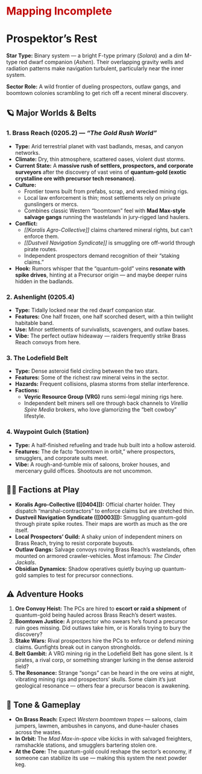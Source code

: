 # <font color="#c00000">Mapping Incomplete</font>
# **Prospektor’s Rest**

**Star Type:** Binary system — a bright F-type primary (_Solara_) and a dim M-type red dwarf companion (_Ashen_). Their overlapping gravity wells and radiation patterns make navigation turbulent, particularly near the inner system.

**Sector Role:** A wild frontier of dueling prospectors, outlaw gangs, and boomtown colonies scrambling to get rich off a recent mineral discovery.

## 🪐 Major Worlds & Belts

### 1. **Brass Reach (0205.2)** — _“The Gold Rush World”_
- **Type:** Arid terrestrial planet with vast badlands, mesas, and canyon networks.
- **Climate:** Dry, thin atmosphere, scattered oases, violent dust storms.
- **Current State:** A **massive rush of settlers, prospectors, and corporate surveyors** after the discovery of vast veins of **quantum-gold (exotic crystalline ore with precursor tech resonance)**.
- **Culture:**
    - Frontier towns built from prefabs, scrap, and wrecked mining rigs.
    - Local law enforcement is thin; most settlements rely on private gunslingers or mercs.
    - Combines classic Western “boomtown” feel with **Mad Max-style salvage gangs** running the wastelands in jury-rigged land haulers.
- **Conflict:**
    - _[[Koralis Agro-Collective]]_ claims chartered mineral rights, but can’t enforce them.
    - _[[Dustveil Navigation Syndicate]]_ is smuggling ore off-world through pirate routes.
    - Independent prospectors demand recognition of their “staking claims.”
- **Hook:** Rumors whisper that the “quantum-gold” veins **resonate with spike drives**, hinting at a Precursor origin — and maybe deeper ruins hidden in the badlands.

### 2. **Ashenlight (0205.4)**
- **Type:** Tidally locked near the red dwarf companion star.
- **Features:** One half frozen, one half scorched desert, with a thin twilight habitable band.
- **Use:** Minor settlements of survivalists, scavengers, and outlaw bases.
- **Vibe:** The perfect outlaw hideaway — raiders frequently strike Brass Reach convoys from here.

### 3. **The Lodefield Belt**
- **Type:** Dense asteroid field circling between the two stars.
- **Features:** Some of the richest raw mineral veins in the sector.
- **Hazards:** Frequent collisions, plasma storms from stellar interference.
- **Factions:**
    - **Veyric Resource Group (VRG)** runs semi-legal mining rigs here.
    - Independent belt miners sell ore through back channels to _Virellia Spire Media_ brokers, who love glamorizing the “belt cowboy” lifestyle.

### 4. **Waypoint Gulch (Station)**
- **Type:** A half-finished refueling and trade hub built into a hollow asteroid.
- **Features:** The de facto “boomtown in orbit,” where prospectors, smugglers, and corporate suits meet.
- **Vibe:** A rough-and-tumble mix of saloons, broker houses, and mercenary guild offices. Shootouts are not uncommon.

## 🏴‍☠️ Factions at Play
- **Koralis Agro-Collective ([[0404]]):** Official charter holder. They dispatch “marshal-contractors” to enforce claims but are stretched thin. 
- **Dustveil Navigation Syndicate ([[0003]]):** Smuggling quantum-gold through pirate spike routes. Their maps are worth as much as the ore itself.
- **Local Prospectors’ Guild:** A shaky union of independent miners on Brass Reach, trying to resist corporate buyouts.
- **Outlaw Gangs:** Salvage convoys roving Brass Reach’s wastelands, often mounted on armored crawler-vehicles. Most infamous: _The Cinder Jackals_.
- **Obsidian Dynamics:** Shadow operatives quietly buying up quantum-gold samples to test for precursor connections.

## ⚠️ Adventure Hooks
1. **Ore Convoy Heist:** The PCs are hired to **escort or raid a shipment** of quantum-gold being hauled across Brass Reach’s desert wastes.
2. **Boomtown Justice:** A prospector who swears he’s found a precursor ruin goes missing. Did outlaws take him, or is Koralis trying to bury the discovery?
3. **Stake Wars:** Rival prospectors hire the PCs to enforce or defend mining claims. Gunfights break out in canyon strongholds.
4. **Belt Gambit:** A VRG mining rig in the Lodefield Belt has gone silent. Is it pirates, a rival corp, or something stranger lurking in the dense asteroid field?
5. **The Resonance:** Strange “songs” can be heard in the ore veins at night, vibrating mining rigs and prospectors’ skulls. Some claim it’s just geological resonance — others fear a precursor beacon is awakening.

## 🎲 Tone & Gameplay
- **On Brass Reach:** Expect _Western boomtown tropes_ — saloons, claim jumpers, lawmen, ambushes in canyons, and dune-hauler chases across the wastes.
- **In Orbit:** The _Mad Max-in-space_ vibe kicks in with salvaged freighters, ramshackle stations, and smugglers bartering stolen ore.
- **At the Core:** The quantum-gold could reshape the sector’s economy, if someone can stabilize its use — making this system the next powder keg.